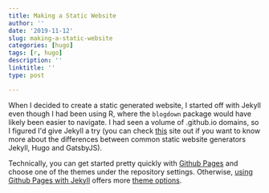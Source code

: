 ```yaml
---
title: Making a Static Website
author: ''
date: '2019-11-12'
slug: making-a-static-website
categories: [hugo]
tags: [r, hugo]
description: ''
linktitle: ''
type: post

---
```


When I decided to create a static generated website, I started off with Jekyll even though I had been using R, where the `blogdown` package would have likely been easier to navigate. I had seen a volume of .github.io domains, so I figured I'd give Jekyll a try (you can check [this](https://dzone.com/articles/static-site-generators-overview-gatsby-vs-hugo-vs) site out if you want to know more about the differences between common static website generators Jekyll, Hugo and GatsbyJS). 

Technically, you can get started pretty quickly with [Github Pages](https://guides.github.com/features/pages/) and choose one of the themes under the repository settings. Otherwise, [using Github Pages with Jekyll](https://help.github.com/en/github/working-with-github-pages/creating-a-github-pages-site-with-jekyll) offers more [theme options](https://jekyllthemes.io/). 
